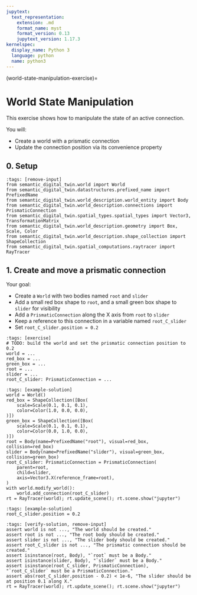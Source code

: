 ```yaml
---
jupytext:
  text_representation:
    extension: .md
    format_name: myst
    format_version: 0.13
    jupytext_version: 1.17.3
kernelspec:
  display_name: Python 3
  language: python
  name: python3
---
```


(world-state-manipulation-exercise)=
# World State Manipulation

This exercise shows how to manipulate the state of an active connection.

You will:
- Create a world with a prismatic connection
- Update the connection position via its convenience property

## 0. Setup

```{code-cell} ipython3
:tags: [remove-input]
from semantic_digital_twin.world import World
from semantic_digital_twin.datastructures.prefixed_name import PrefixedName
from semantic_digital_twin.world_description.world_entity import Body
from semantic_digital_twin.world_description.connections import PrismaticConnection
from semantic_digital_twin.spatial_types.spatial_types import Vector3, TransformationMatrix
from semantic_digital_twin.world_description.geometry import Box, Scale, Color
from semantic_digital_twin.world_description.shape_collection import ShapeCollection
from semantic_digital_twin.spatial_computations.raytracer import RayTracer
```

## 1. Create and move a prismatic connection
Your goal:
- Create a `World` with two bodies named `root` and `slider`
- Add a small red box shape to `root`, and a small green box shape to `slider` for visibility
- Add a `PrismaticConnection` along the X axis from `root` to `slider`
- Keep a reference to this connection in a variable named `root_C_slider`
- Set `root_C_slider.position = 0.2`

```{code-cell} ipython3
:tags: [exercise]
# TODO: build the world and set the prismatic connection position to 0.2
world = ...
red_box = ...
green_box = ...
root = ...
slider = ...
root_C_slider: PrismaticConnection = ...

```

```{code-cell} ipython3
:tags: [example-solution]
world = World()
red_box = ShapeCollection([Box(
    scale=Scale(0.1, 0.1, 0.1),
    color=Color(1.0, 0.0, 0.0),
)])
green_box = ShapeCollection([Box(
    scale=Scale(0.1, 0.1, 0.1),
    color=Color(0.0, 1.0, 0.0),
)])
root = Body(name=PrefixedName("root"), visual=red_box, collision=red_box)
slider = Body(name=PrefixedName("slider"), visual=green_box, collision=green_box)
root_C_slider: PrismaticConnection = PrismaticConnection(
    parent=root,
    child=slider,
    axis=Vector3.X(reference_frame=root),
)
with world.modify_world():
    world.add_connection(root_C_slider)
rt = RayTracer(world); rt.update_scene(); rt.scene.show("jupyter")
```
```{code-cell} ipython3
:tags: [example-solution]
root_C_slider.position = 0.2
```

```{code-cell} ipython3
:tags: [verify-solution, remove-input]
assert world is not ..., "The world should be created."
assert root is not ..., "The root body should be created."
assert slider is not ..., "The slider body should be created."
assert root_C_slider is not ..., "The prismatic connection should be created."
assert isinstance(root, Body), "`root` must be a Body."
assert isinstance(slider, Body), "`slider` must be a Body."
assert isinstance(root_C_slider, PrismaticConnection), "`root_C_slider` must be a PrismaticConnection."
assert abs(root_C_slider.position - 0.2) < 1e-6, "The slider should be at position 0.1 along X."
rt = RayTracer(world); rt.update_scene(); rt.scene.show("jupyter")
```
